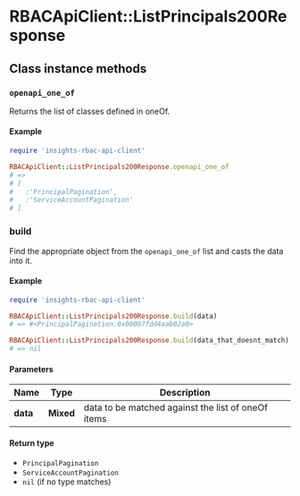 # RBACApiClient::ListPrincipals200Response

## Class instance methods

### `openapi_one_of`

Returns the list of classes defined in oneOf.

#### Example

```ruby
require 'insights-rbac-api-client'

RBACApiClient::ListPrincipals200Response.openapi_one_of
# =>
# [
#   :'PrincipalPagination',
#   :'ServiceAccountPagination'
# ]
```

### build

Find the appropriate object from the `openapi_one_of` list and casts the data into it.

#### Example

```ruby
require 'insights-rbac-api-client'

RBACApiClient::ListPrincipals200Response.build(data)
# => #<PrincipalPagination:0x00007fdd4aab02a0>

RBACApiClient::ListPrincipals200Response.build(data_that_doesnt_match)
# => nil
```

#### Parameters

| Name | Type | Description |
| ---- | ---- | ----------- |
| **data** | **Mixed** | data to be matched against the list of oneOf items |

#### Return type

- `PrincipalPagination`
- `ServiceAccountPagination`
- `nil` (if no type matches)

